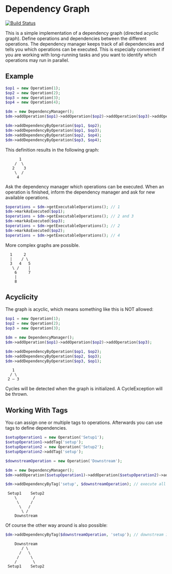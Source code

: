 # Dependency Graph

[![Build Status](https://travis-ci.org/MikeRoetgers/dependency-graph.svg)](https://travis-ci.org/MikeRoetgers/dependency-graph)

This is a simple implementation of a dependency graph (directed acyclic graph). Define operations and dependencies between the different operations. The dependency manager keeps track of all dependencies and tells you which operations can be executed. This is especially convenient if you are working with long-running tasks and you want to identify which operations may run in parallel. 
 
## Example

```php
$op1 = new Operation(1);
$op2 = new Operation(2);
$op3 = new Operation(3);
$op4 = new Operation(4);

$dm = new DependencyManager();
$dm->addOperation($op1)->addOperation($op2)->addOperation($op3)->addOperation($op4);

$dm->addDependencyByOperation($op1, $op2);
$dm->addDependencyByOperation($op1, $op3);
$dm->addDependencyByOperation($op2, $op4);
$dm->addDependencyByOperation($op3, $op4);
```
This definition results in the following graph:

```
      1
    /  \
   2    3
    \  /
     4
```

Ask the dependency manager which operations can be executed. When an operation is finished, inform the dependency manager and ask for new available operations.

```php
$operations = $dm->getExecutableOperations(); // 1
$dm->markAsExecuted($op1);
$operations = $dm->getExecutableOperations(); // 2 and 3
$dm->markAsExecuted($op3);
$operations = $dm->getExecutableOperations(); // 2
$dm->markAsExecuted($op2);
$operations = $dm->getExecutableOperations(); // 4
```

More complex graphs are possible.

```
  1     2
  |    / \
  3   4   5
   \ /    |
    6     7
    |
    8
```

## Acyclicity

The graph is acyclic, which means something like this is NOT allowed:

```php
$op1 = new Operation(1);
$op2 = new Operation(2);
$op3 = new Operation(3);

$dm = new DependencyManager();
$dm->addOperation($op1)->addOperation($op2)->addOperation($op3);

$dm->addDependencyByOperation($op1, $op2);
$dm->addDependencyByOperation($op2, $op3);
$dm->addDependencyByOperation($op3, $op1);
```

```
   1
  / \
 2 – 3
```

Cycles will be detected when the graph is initialized. A CycleException will be thrown.

## Working With Tags

You can assign one or multiple tags to operations. Afterwards you can use tags to define dependencies.

```php
$setupOperation1 = new Operation('Setup1');
$setupOperation1->addTag('setup');
$setupOperation2 = new Operation('Setup2');
$setupOperation2->addTag('setup');

$downstreamOperation = new Operation('Downstream');

$dm = new DependencyManager();
$dm->addOperation($setupOperation1)->addOperation($setupOperation2)->addOperation($downstreamOperation);

$dm->addDependencyByTag('setup', $downstreamOperation); // execute all setup operations first
```

```
 Setup1    Setup2
    \       /
     \     /
      \   /
       \ /
    Downstream
```

Of course the other way around is also possible:

```php
$dm->addDependencyByTag($downstreamOperation, 'setup'); // downstream is a dependency for all operations tagged with "setup"
```

```
    Downstream
       / \
      /   \
     /     \
    /       \
 Setup1    Setup2
```